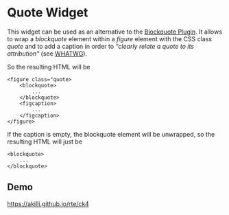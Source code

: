 # Quote Widget

This widget can be used as an alternative to the [Blockquote Plugin](https://ckeditor.com/cke4/addon/blockquote). It allows to wrap a *blockquote* element within a *figure* element with the CSS class *quote* and to add a caption in order to *"clearly relate a quote to its attribution"* (see [WHATWG](https://html.spec.whatwg.org/multipage/grouping-content.html#the-blockquote-element)). 

So the resulting HTML will be 

    <figure class="quote>
        <blockquote>
            ...
        </blockquote>
        <figcaption>
            ...
        </figcaption>
    </figure>

If the caption is empty, the blockquote element will be unwrapped, so the resulting HTML will just be

    <blockquote>
        ...
    </blockquote>

## Demo

https://akilli.github.io/rte/ck4

